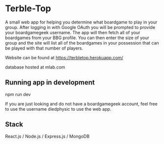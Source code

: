 # Terble-Top

A small web app for helping you determine what boardgame to play in your group. After logging in with Google OAuth you will be prompted to provide your boardgamegeek username. The app will then fetch all of your boardgames from your BBG profile. You can then enter the size of your group and the site will list all of the boardgames in your possession that can be played with that number of players.

Website can be found at https://terbletop.herokuapp.com/

database hosted at mlab.com

## Running app in development
npm run dev

If you are just looking and do not have a boardgamegeek account, feel free to use the username diedphysic to use the web app.

## Stack
React.js / Node.js / Express.js / MongoDB
